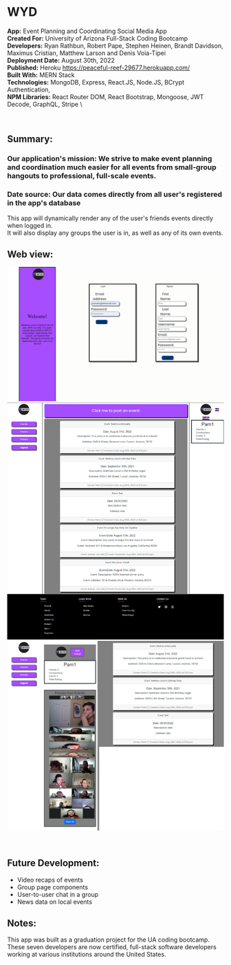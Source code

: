 # WYD

**App:** Event Planning and Coordinating Social Media App \
**Created For:** University of Arizona Full-Stack Coding Bootcamp \
**Developers:** Ryan Rathbun, Robert Pape, Stephen Heinen, Brandt Davidson, Maximus Cristian, Matthew Larson and Denis Voia-Tipei \
**Deployment Date:** August 30th, 2022 \
**Published:** Heroku <https://peaceful-reef-29677.herokuapp.com/> \
**Built With:** MERN Stack \
**Technologies:** MongoDB, Express, React.JS, Node.JS, BCrypt Authentication, \
**NPM Libraries:** React Router DOM, React Bootstrap, Mongoose, JWT Decode, GraphQL, Stripe \

&nbsp;
## Summary: 

### **Our application's mission:** We strive to make event planning and coordination much easier for all events from small-group hangouts to professional, full-scale events.
### **Date source:** Our data comes directly from all user's registered in the app's database

This app will dynamically render any of the user's friends events directly when logged in. \
It will also display any groups the user is in, as well as any of its own events.

## Web view: 
![Login-Page](./client/src/assets/img/Sign-In-Page.png)
![User-Feed-Page](./client/src/assets/img/User-Feed-Page.png)
![User-Profile-Page](./client/src/assets/img/User-Profile-Page.png)

&nbsp;

## Future Development:
* Video recaps of events
* Group page components
* User-to-user chat in a group
* News data on local events

## Notes:
This app was built as a graduation project for the UA coding bootcamp. These seven developers are now certified, full-stack software developers working at various institutions around the United States.
